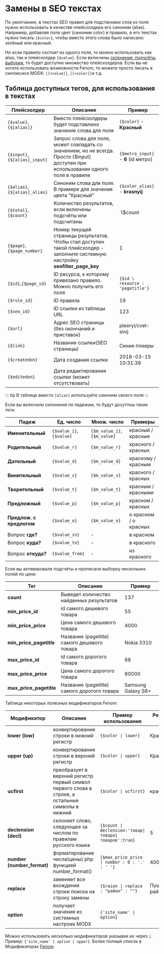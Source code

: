 # Замены в SEO текстах

По умолчанию, в текстах SEO правил для подстановки слов из поля нужно использовать в качестве плейсхолдера его синоним (alias). Например, добавляя поле цвет (синоним color) в правило, в его текстах нужно писать `{$color}`, чтобы вместо этого слова было написано: зелёный или красный.

Но если правило состоит из одного поля, то можно использовать как alias, так и плейсхолдер `{$value}`. Если включены [склонения, подчсёты, выборки][1], то будет доступно множество плейсхолдеров. Если вы не хотите использовать возможности Fenom, то можете просто писать в синтаксисе MODX: `[[+value]]`, `[[+color]]`и т.д.

## Таблица доступных тегов, для использования в текстах

| Плейсхолдер                    | Описание                                                                                                                            | Пример                                            |
| ------------------------------ | ----------------------------------------------------------------------------------------------------------------------------------- | ------------------------------------------------- |
| `{$value}`,`{$[alias]}`        | Вместо плейсхолдеры будет подставлено значение слова для поля                                                                       | `{$color}` -  **Красный**                         |
| `{$input}`, `{$[alias]_input}` | Запрос слова для поля, может совпадать со значением, но не всегда. Просто {$input} доступен при использовании одного поля в правиле | `{$metro_input}` - **6** (id метро)               |
| `{$alias}`, `{$[alias]_alias}` | Синоним слова для поля. В примере для значения цвета "Красный"                                                                      | `{$color_alias}` - **krasnyij**                   |
| `{$total}`, `{$count}`         | Количество результатов, если включены подсчёты или подсчитаны                                                                       | `{$count | decl : 'товар\товара\товаров' : true}` |
| `{$page}`,`{$page_number}`     | Номер текущей страницы результатов. Чтобы стал доступен такой плейсхолдер - заполните системную настройку **seofilter_page_key**    | 1                                                 |
| `{$id}`,`{$page_id}`           | ID ресурса, к которому привязано правило. Можно получить его поля                                                                   | `{$id \ resource : 'pagetitle'}`                  |
| `{$rule_id}`                   | ID правила                                                                                                                          | 19                                                |
| `{$seo_id}`                    | ID ссылки из таблицы URL                                                                                                            | 123                                               |
| `{$url}`                       | Адрес SEO страницы (без окончаний и приставок)                                                                                      | pleeryi/cvet-sinij                                |
| `{$link}`                      | Название ссылки(SEO страницы)                                                                                                       | Синие плееры                                      |
| `{$createdon}`                 | Дата создания ссылки                                                                                                                | 2018-03-15 10:31:39                               |
| `{$editedon}`                  | Дата редактирования ссылки (может отсутствовать)                                                                                    |                                                   |

::: tip
В таблице вместо `[alias]` используйте синоним своего поля
:::

 Если вы включили склонения по падежам, то будут досутпны такие теги:

| Падеж                    | Ед. число                | Множ. число                 | Примеры               |
| ------------------------ | ------------------------ | --------------------------- | --------------------- |
| **Именительный**         | `{$value_i}`, `{$value}` | `{$m_value_i}`,`{$m_value}` | красный / красные     |
| **Родительный**          | `{$value_r}`             | `{$m_value_r}`              | красного / красных    |
| **Дательный**            | `{$value_d}`             | `{$m_value_d}`              | красному / красным    |
| **Винительный**          | `{$value_v}`             | `{$m_value_v}`              | красного / красных    |
| **Творительный**         | `{$value_t}`             | `{$m_value_t}`              | красным / красными    |
| **Предложный**           | `{$value_p}`             | `{$m_value_p}`              | красном / красных     |
| **Предлож. с предлогом** | `{$value_o}`             | `{$m_value_o}`              | о красном / о красных |
| Вопрос **где?**          | `{$value_in}`            | -                           | в красном             |
| Вопрос **куда?**         | `{$value_to}`            | -                           | в красного            |
| Вопрос **откуда?**       | `{$value_from}`          | -                           | из красного           |

Если вы активировали подсчёты и прописали выборку нескольких полей по цене:

| Тег                     | Описание                                    | Пример             |
| ----------------------- | ------------------------------------------- | ------------------ |
| **count**               | Выведет количество найденных результатов    | 137                |
| **min_price_id**        | id самого дешевого товара                   | 55                 |
| **min_price_price**     | Цена самого дешевого товара                 | 4000               |
| **min_price_pagetitle** | Название (pagetitle) самого дешевого товара | Nokia 3310         |
| **max_price_id**        | id самого дорогого товара                   | 88                 |
| **max_price_price**     | Цена самого дорогого товара                 | 80000              |
| **max_price_pagetitle** | Название (pagetitle) самого дорогого товара | Samsung Galaxy S8+ |

Таблица некоторых полезных модификаторов Fenom

| Модификатор                | Описание                                                                                         | Пример использования                                   | Результат до     | После           |
| -------------------------- | ------------------------------------------------------------------------------------------------ | ------------------------------------------------------ | ---------------- | --------------- |
| **lower (low)**            | конвертирование строки в нижний регистр                                                          | `{$color \| lower}`                                    | Красный          | красный         |
| **upper (up)**             | конвертирование строки в верхний регистр                                                         | `{$color \| upper}`                                    | Красный          | КРАСНЫЙ         |
| **ucfirst**                | преобразует в верхний регистр первый символ первого слова в строке, а остальные символы в нижний | `{$color \| ucfirst}`                                  | красный          | Красный         |
| **declension  (decl)**     | склоняет слово, следующее за числом по правилам русского языка                                   | `{$count \| declension:'товар\|товара\|товаров':true}` | 5                | 5 товаров       |
| **number (number_format)** | форматирование числа(цены) php функцией number_format()                                          | `{$max_price_price \| number : 0 : '.' : ' '}`         | 4000             | 4 000           |
| **replace**                | заменяет все вхождения строки поиска на строку замены                                            | `{$raion \| replace : "район" : ""}`                   | Пушкинский район | Пушкинский      |
| **option**                 | получает значения из системных настроек MODX                                                     | `{'site_name' \| option}`                              |                  | MODX Revolution |

Можно использовать несколько модификаторов указывая их через `|`. Пример: `{'site_name' | option | upper}`.
Более полный список в Модификаторах [Fenom][0]

[0]: /components/pdotools/parser#Шаблонизатор-Fenom
[1]: /components/seofilter/additional-features
